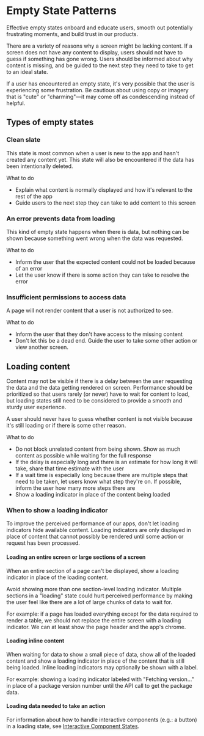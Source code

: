 # Empty State Patterns

Effective empty states onboard and educate users, smooth out potentially frustrating moments, and build trust in our products.

There are a variety of reasons why a screen might be lacking content. If a screen does not have any content to display, users should not have to guess if something has gone wrong. Users should be informed about why content is missing, and be guided to the next step they need to take to get to an ideal state.

If a user has encountered an empty state, it's very possible that the user is experiencing some frustration. Be cautious about using copy or imagery that is "cute" or "charming"—it may come off as condescending instead of helpful.

## Types of empty states

### Clean slate

This state is most common when a user is new to the app and hasn't created any content yet. This state will also be encountered if the data has been intentionally deleted.

What to do

- Explain what content is normally displayed and how it's relevant to the rest of the app
- Guide users to the next step they can take to add content to this screen

### An error prevents data from loading

This kind of empty state happens when there is data, but nothing can be shown because something went wrong when the data was requested.

What to do

- Inform the user that the expected content could not be loaded because of an error
- Let the user know if there is some action they can take to resolve the error

### Insufficient permissions to access data

A page will not render content that a user is not authorized to see.

What to do

- Inform the user that they don't have access to the missing content
- Don't let this be a dead end. Guide the user to take some other action or view another screen.

## Loading content

Content may not be visible if there is a delay between the user requesting the data and the data getting rendered on screen. Performance should be prioritized so that users rarely (or never) have to wait for content to load, but loading states still need to be considered to provide a smooth and sturdy user experience.

A user should never have to guess whether content is not visible because it's still loading or if there is some other reason.

What to do

- Do not block unrelated content from being shown. Show as much content as possible while waiting for the full response
- If the delay is especially long and there is an estimate for how long it will take, share that time estimate with the user
- If a wait time is especially long because there are multiple steps that need to be taken, let users know what step they're on. If possible, inform the user how many more steps there are
- Show a loading indicator in place of the content being loaded

### When to show a loading indicator

To improve the perceived performance of our apps, don't let loading indicators hide available content. Loading indicators are only displayed in place of content that cannot possibly be rendered until some action or request has been processed.

#### Loading an entire screen or large sections of a screen

When an entire section of a page can't be displayed, show a loading indicator in place of the loading content.

Avoid showing more than one section-level loading indicator. Multiple sections in a "loading" state could hurt perceived performance by making the user feel like there are a lot of large chunks of data to wait for.

For example: if a page has loaded everything except for the data required to render a table, we should not replace the entire screen with a loading indicator. We can at least show the page header and the app's chrome.

#### Loading inline content

When waiting for data to show a small piece of data, show all of the loaded content and show a loading indicator in place of the content that is still being loaded. Inline loading indicators may optionally be shown with a label.

For example: showing a loading indicator labeled with "Fetching version..." in place of a package version number until the API call to get the package data.

#### Loading data needed to take an action

For information about how to handle interactive components (e.g.: a button) in a loading state, see [Interactive Component States](./interactive-element-states.md#loading).
